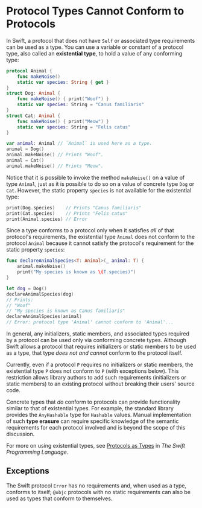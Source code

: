 # Protocol Types Cannot Conform to Protocols

In Swift, a protocol that does not have `Self` or associated type requirements can be used as a type. You can use a variable or constant of a protocol type, also called an __existential type__, to hold a value of any conforming type:

```swift 
protocol Animal {
    func makeNoise()
    static var species: String { get }
}
struct Dog: Animal {
    func makeNoise() { print("Woof") }
    static var species: String = "Canus familiaris"
}
struct Cat: Animal {
    func makeNoise() { print("Meow") }
    static var species: String = "Felis catus"
}

var animal: Animal // `Animal` is used here as a type.
animal = Dog()
animal.makeNoise() // Prints "Woof".
animal = Cat()
animal.makeNoise() // Prints "Meow".
```

Notice that it is possible to invoke the method `makeNoise()` on a value of type `Animal`, just as it is possible to do so on a value of concrete type `Dog` or `Cat`. However, the static property `species` is not available for the existential type:

```swift
print(Dog.species)    // Prints "Canus familiaris"
print(Cat.species)    // Prints "Felis catus"
print(Animal.species) // Error
```

Since a type conforms to a protocol only when it satisfies _all_ of that protocol's requirements, the existential type `Animal` does not conform to the protocol `Animal` because it cannot satisfy the protocol's requirement for the static property `species`:

```swift
func declareAnimalSpecies<T: Animal>(_ animal: T) {
    animal.makeNoise()
    print("My species is known as \(T.species)")
}

let dog = Dog()
declareAnimalSpecies(dog)
// Prints:
// "Woof"
// "My species is known as Canus familiaris"
declareAnimalSpecies(animal)
// Error: protocol type 'Animal' cannot conform to 'Animal'...
```

In general, any initializers, static members, and associated types required by a protocol can be used only via conforming concrete types. Although Swift allows a protocol that requires initializers or static members to be used as a type, that type _does not and cannot_ conform to the protocol itself.

Currently, even if a protocol `P` requires no initializers or static members, the existential type `P` does not conform to `P` (with exceptions below). This restriction allows library authors to add such requirements (initializers or static members) to an existing protocol without breaking their users' source code.

Concrete types that _do_ conform to protocols can provide functionality similar to that of existential types. For example, the standard library provides the `AnyHashable` type for `Hashable` values. Manual implementation of such __type erasure__ can require specific knowledge of the semantic requirements for each protocol involved and is beyond the scope of this discussion.

For more on using existential types, see [Protocols as Types](https://docs.swift.org/swift-book/LanguageGuide/Protocols.html#ID275) in _The Swift Programming Language_.

## Exceptions

The Swift protocol `Error` has no requirements and, when used as a type, conforms to itself; `@objc` protocols with no static requirements can also be used as types that conform to themselves.